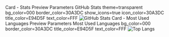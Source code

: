 Card - Stats
Preview	Parameters
GitHub Stats	theme=transparent bg_color=000 border_color=30A3DC show_icons=true icon_color=30A3DC title_color=E94D5F text_color=FFF
![GitHub Stats](https://github-readme-stats.vercel.app/api?username=williamrx777&theme=transparent&bg_color=000&border_color=30A3DC&show_icons=true&icon_color=30A3DC&title_color=E94D5F&text_color=FFF)
Card - Most Used Languages
Preview	Parameters
Most Used Languages	bg_color=000 border_color=30A3DC title_color=E94D5F text_color=FFF
![Top Langs](https://github-readme-stats-git-masterrstaa-rickstaa.vercel.app/api/top-langs/?username=williamrx777&bg_color=000&border_color=30A3DC&title_color=E94D5F&text_color=FFF)
